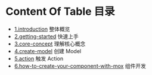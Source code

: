 
# Content Of Table 目录

- [1.introduction](./1.introduction.md)  整体概览
- [2.getting-started](./1.getting-started.md) 快速上手
- [3.core-concept](./3.core-concept.md) 理解核心概念
- [4.create-model](./4.create-model.md) 创建 Model
- [5.action](./5.action.md) 触发 Action
- [6.how-to-create-your-component-with-mox](./6.how-to-create-your-component-with-mox.md) 组件开发
